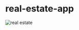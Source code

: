 # real-estate-app
![real estate](https://user-images.githubusercontent.com/93033654/222903228-6d540240-50b4-4e19-8733-aec4523bb7bd.png)
